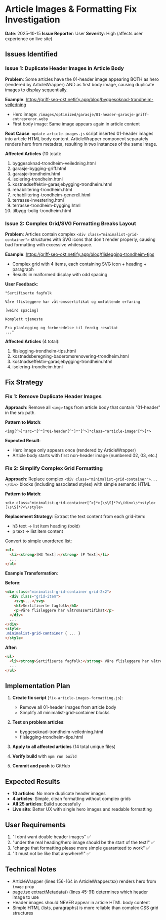 # Article Images & Formatting Fix Investigation

**Date**: 2025-10-15
**Issue Reporter**: User
**Severity**: High (affects user experience on live site)

## Issues Identified

### Issue 1: Duplicate Header Images in Article Body

**Problem**: Some articles have the 01-header image appearing BOTH as hero (rendered by ArticleWrapper) AND as first body image, causing duplicate images to display sequentially.

**Example**: https://griff-seo-okt.netlify.app/blog/byggesoknad-trondheim-veiledning
- Hero image: `/images/optimized/garasje/01-header-garasje-griff-entreprenor.webp`
- First body image: Same image appears again in article content

**Root Cause**: `update-article-images.js` script inserted 01-header images into article HTML body content. ArticleWrapper component separately renders hero from metadata, resulting in two instances of the same image.

**Affected Articles** (10 total):
1. byggesoknad-trondheim-veiledning.html
2. garasje-bygging-griff.html
3. garasje-trondheim.html
4. isolering-trondheim.html
5. kostnadseffektiv-garasjebygging-trondheim.html
6. rehabilitering-trondheim.html
7. rehabilitering-trondheim-generell.html
8. terrasse-investering.html
9. terrasse-trondheim-bygging.html
10. tilbygg-bolig-trondheim.html

### Issue 2: Complex Grid/SVG Formatting Breaks Layout

**Problem**: Articles contain complex `<div class="minimalist-grid-container">` structures with SVG icons that don't render properly, causing bad formatting with excessive whitespace.

**Example**: https://griff-seo-okt.netlify.app/blog/flislegging-trondheim-tips
- Complex grid with 4 items, each containing SVG icon + heading + paragraph
- Results in malformed display with odd spacing

**User Feedback**:
```
"Sertifiserte fagfolk

Våre flisleggere har våtromssertifikat og omfattende erfaring

[weird spacing]

Komplett tjeneste

Fra planlegging og forberedelse til ferdig resultat
..."
```

**Affected Articles** (4 total):
1. flislegging-trondheim-tips.html
2. kostnadsberegning-baderomsrenovering-trondheim.html
3. kostnadseffektiv-garasjebygging-trondheim.html
4. isolering-trondheim.html

## Fix Strategy

### Fix 1: Remove Duplicate Header Images

**Approach**: Remove all `<img>` tags from article body that contain "01-header" in the src path.

**Pattern to Match**:
```regex
<img[^>]*src="[^"]*01-header[^"]*"[^>]*class="article-image"[^>]*>
```

**Expected Result**:
- Hero image only appears once (rendered by ArticleWrapper)
- Article body starts with first non-header image (numbered 02, 03, etc.)

### Fix 2: Simplify Complex Grid Formatting

**Approach**: Replace complex `<div class="minimalist-grid-container">...</div>` blocks (including associated styles) with simple semantic HTML.

**Pattern to Match**:
```regex
<div class="minimalist-grid-container[^>]*>[\s\S]*?<\/div>\s*<style>[\s\S]*?<\/style>
```

**Replacement Strategy**:
Extract the text content from each grid-item:
- h3 text → list item heading (bold)
- p text → list item content

Convert to simple unordered list:
```html
<ul>
  <li><strong>[H3 Text]:</strong> [P Text]</li>
  ...
</ul>
```

**Example Transformation**:

**Before**:
```html
<div class="minimalist-grid-container grid-2x2">
  <div class="grid-item">
    <svg>...</svg>
    <h3>Sertifiserte fagfolk</h3>
    <p>Våre flisleggere har våtromssertifikat</p>
  </div>
  ...
</div>
<style>
.minimalist-grid-container { ... }
</style>
```

**After**:
```html
<ul>
  <li><strong>Sertifiserte fagfolk:</strong> Våre flisleggere har våtromssertifikat</li>
  ...
</ul>
```

## Implementation Plan

1. **Create fix script** (`fix-article-images-formatting.js`):
   - Remove all 01-header images from article body
   - Simplify all minimalist-grid-container blocks

2. **Test on problem articles**:
   - byggesoknad-trondheim-veiledning.html
   - flislegging-trondheim-tips.html

3. **Apply to all affected articles** (14 total unique files)

4. **Verify build** with `npm run build`

5. **Commit and push** to GitHub

## Expected Results

- **10 articles**: No more duplicate header images
- **4 articles**: Simple, clean formatting without complex grids
- **All 25 articles**: Build successfully
- **Live site**: Better UX with single hero images and readable formatting

## User Requirements

1. "I dont want double header images" ✅
2. "under the real heading/hero image should be the start of the text!" ✅
3. "change that formatting please more simple guaranteed to work" ✅
4. "It must not be like that anywhere!!" ✅

## Technical Notes

- ArticleWrapper (lines 156-164 in ArticleWrapper.tsx) renders hero from `image` prop
- page.tsx extractMetadata() (lines 45-91) determines which header image to use
- Header images should NEVER appear in article HTML body content
- Simple HTML (lists, paragraphs) is more reliable than complex CSS grid structures

